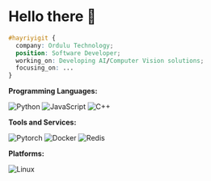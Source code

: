 # Hello there 👋

```css
#hayriyigit {
  company: Ordulu Technology;
  position: Software Developer; 
  working_on: Developing AI/Computer Vision solutions;
  focusing_on: ...
}
```

**Programming Languages:**

![Python](https://img.shields.io/badge/Code-Python-informational?style=flat&logo=python&logoColor=white&color=6aa6f8)
![JavaScript](https://img.shields.io/badge/Code-Javascript-informational?style=flat&logo=javascript&logoColor=white&color=6aa6f8)
![C++](https://img.shields.io/badge/Code-C++-informational?style=flat&logo=cplusplus&logoColor=white&color=6aa6f8)


**Tools and Services:**

![Pytorch](https://img.shields.io/badge/Tools-Pytorch-informational?style=flat&logo=pytorch&logoColor=white&color=6aa6f8)
![Docker](https://img.shields.io/badge/Tools-Docker-informational?style=flat&logo=docker&logoColor=white&color=6aa6f8)
![Redis](https://img.shields.io/badge/Tools-Redis-informational?style=flat&logo=redis&logoColor=white&color=6aa6f8)

**Platforms:**

![Linux](https://img.shields.io/badge/Platforms-Linux-informational?style=flat&logo=linux&logoColor=white&color=6aa6f8)
